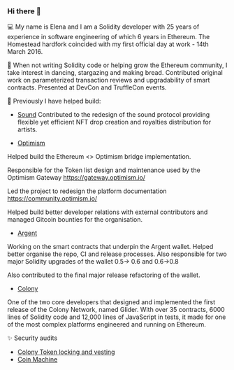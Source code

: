 ### Hi there 👋

💻 My name is Elena and I am a Solidity developer with 25 years of experience in software engineering of which 6 years in Ethereum. The Homestead hardfork coincided with my first official day at work - 14th March 2016.

🔭 When not writing Solidity code or helping grow the Ethereum community, I take interest in dancing, stargazing and making bread. Contributed original work on parameterized transaction reviews and upgradability of smart contracts. Presented at DevCon and TruffleCon events.

🌱 Previously I have helped build:

- [Sound](https://github.com/soundxyz/sound-protocol)
Contributed to the redesign of the sound protocol providing flexible yet efficient NFT drop creation and royalties distribution for  artists.

- [Optimism](https://www.optimism.io/)

Helped build the Ethereum <> Optimism bridge implementation.

Responsible for the Token list design and maintenance used by the Optimism Gateway https://gateway.optimism.io/

Led the project to redesign the platform documentation https://community.optimism.io/

Helped build better developer relations with external contributors and managed Gitcoin bounties for the organisation.

- [Argent](https://www.argent.xyz/)

Working on the smart contracts that underpin the Argent wallet. Helped better organise the repo, CI and release processes. Also responsible for two major Solidity upgrades of the wallet 0.5-> 0.6 and 0.6->0.8 

Also contributed to the final major release refactoring of the wallet.

- [Colony](https://colony.io/)

One of the two core developers that designed and implemented the first release of the Colony Network, named Glider. With over 35 contracts, 6000 lines of Solidity code and 12,000 lines of JavaScript in tests, it made for one of the most complex platforms engineered and running on Ethereum.

✨ Security audits
  - [Colony Token locking and vesting](https://github.com/JoinColony/colonyToken)
  - [Coin Machine](https://github.com/JoinColony/coinMachine)

<!--
**elenadimitrova/elenadimitrova** is a ✨ _special_ ✨ repository because its `README.md` (this file) appears on your GitHub profile.

Here are some ideas to get you started:

- 🔭 I’m currently working on ...
- 🌱 I’m currently learning ...
- 👯 I’m looking to collaborate on ...
- 🤔 I’m looking for help with ...
- 💬 Ask me about ...
- 📫 How to reach me: ...
- 😄 Pronouns: ...
- ⚡ Fun fact: ...
-->
